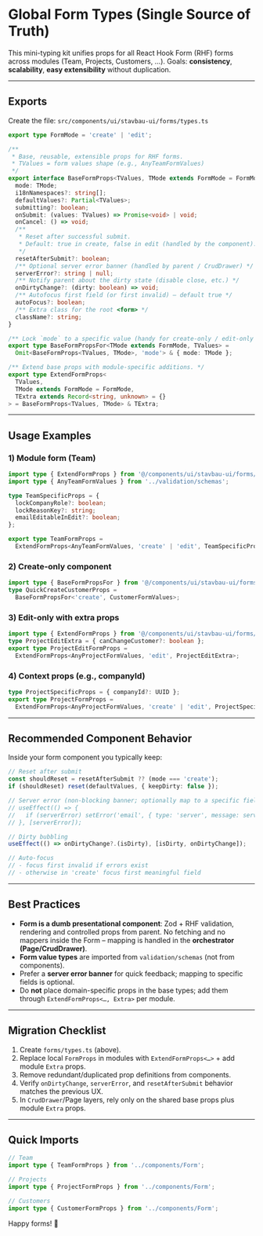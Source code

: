 # Global Form Types (Single Source of Truth)

This mini-typing kit unifies props for all React Hook Form (RHF) forms across modules (Team, Projects, Customers, …).
Goals: **consistency**, **scalability**, **easy extensibility** without duplication.

---

## Exports

Create the file:
`src/components/ui/stavbau-ui/forms/types.ts`

```ts
export type FormMode = 'create' | 'edit';

/**
 * Base, reusable, extensible props for RHF forms.
 * TValues = form values shape (e.g., AnyTeamFormValues)
 */
export interface BaseFormProps<TValues, TMode extends FormMode = FormMode> {
  mode: TMode;
  i18nNamespaces?: string[];
  defaultValues?: Partial<TValues>;
  submitting?: boolean;
  onSubmit: (values: TValues) => Promise<void> | void;
  onCancel: () => void;
  /**
   * Reset after successful submit.
   * Default: true in create, false in edit (handled by the component).
   */
  resetAfterSubmit?: boolean;
  /** Optional server error banner (handled by parent / CrudDrawer) */
  serverError?: string | null;
  /** Notify parent about the dirty state (disable close, etc.) */
  onDirtyChange?: (dirty: boolean) => void;
  /** Autofocus first field (or first invalid) – default true */
  autoFocus?: boolean;
  /** Extra class for the root <form> */
  className?: string;
}

/** Lock `mode` to a specific value (handy for create-only / edit-only components). */
export type BaseFormPropsFor<TMode extends FormMode, TValues> =
  Omit<BaseFormProps<TValues, TMode>, 'mode'> & { mode: TMode };

/** Extend base props with module-specific additions. */
export type ExtendFormProps<
  TValues,
  TMode extends FormMode = FormMode,
  TExtra extends Record<string, unknown> = {}
> = BaseFormProps<TValues, TMode> & TExtra;
```

---

## Usage Examples

### 1) Module form (Team)

```ts
import type { ExtendFormProps } from '@/components/ui/stavbau-ui/forms/types';
import type { AnyTeamFormValues } from '../validation/schemas';

type TeamSpecificProps = {
  lockCompanyRole?: boolean;
  lockReasonKey?: string;
  emailEditableInEdit?: boolean;
};

export type TeamFormProps =
  ExtendFormProps<AnyTeamFormValues, 'create' | 'edit', TeamSpecificProps>;
```

### 2) Create-only component

```ts
import type { BaseFormPropsFor } from '@/components/ui/stavbau-ui/forms/types';
type QuickCreateCustomerProps =
  BaseFormPropsFor<'create', CustomerFormValues>;
```

### 3) Edit-only with extra props

```ts
import type { ExtendFormProps } from '@/components/ui/stavbau-ui/forms/types';
type ProjectEditExtra = { canChangeCustomer?: boolean };
export type ProjectEditFormProps =
  ExtendFormProps<AnyProjectFormValues, 'edit', ProjectEditExtra>;
```

### 4) Context props (e.g., companyId)

```ts
type ProjectSpecificProps = { companyId?: UUID };
export type ProjectFormProps =
  ExtendFormProps<AnyProjectFormValues, 'create' | 'edit', ProjectSpecificProps>;
```

---

## Recommended Component Behavior

Inside your form component you typically keep:

```ts
// Reset after submit
const shouldReset = resetAfterSubmit ?? (mode === 'create');
if (shouldReset) reset(defaultValues, { keepDirty: false });

// Server error (non-blocking banner; optionally map to a specific field)
// useEffect(() => {
//   if (serverError) setError('email', { type: 'server', message: serverError });
// }, [serverError]);

// Dirty bubbling
useEffect(() => onDirtyChange?.(isDirty), [isDirty, onDirtyChange]);

// Auto-focus
// - focus first invalid if errors exist
// - otherwise in 'create' focus first meaningful field
```

---

## Best Practices

- **Form is a dumb presentational component**: Zod + RHF validation, rendering and controlled props from parent.
  No fetching and no mappers inside the Form – mapping is handled in the **orchestrator (Page/CrudDrawer)**.
- **Form value types** are imported from `validation/schemas` (not from components).
- Prefer a **server error banner** for quick feedback; mapping to specific fields is optional.
- Do **not** place domain-specific props in the base types; add them through `ExtendFormProps<…, Extra>` per module.

---

## Migration Checklist

1. Create `forms/types.ts` (above).
2. Replace local `FormProps` in modules with `ExtendFormProps<…>` + add module `Extra` props.
3. Remove redundant/duplicated prop definitions from components.
4. Verify `onDirtyChange`, `serverError`, and `resetAfterSubmit` behavior matches the previous UX.
5. In `CrudDrawer`/Page layers, rely only on the shared base props plus module `Extra` props.

---

## Quick Imports

```ts
// Team
import type { TeamFormProps } from '../components/Form';

// Projects
import type { ProjectFormProps } from '../components/Form';

// Customers
import type { CustomerFormProps } from '../components/Form';
```

Happy forms! 🎯
